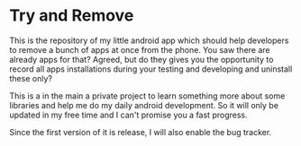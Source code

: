 Try and Remove
================

This is the repository of my little android app which should help developers to remove a bunch of apps at once from the phone.
You saw there are already apps for that? Agreed, but do they gives you the opportunity to record all apps installations during your testing and developing and uninstall these only?

This is a in the main a private project to learn something more about some libraries and help me do my daily android development. So it will only be updated in my free time and I can't promise you a fast progress.

Since the first version of it is release, I will also enable the bug tracker.